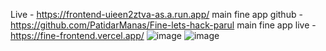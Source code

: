 Live -  https://frontend-uieen2ztva-as.a.run.app/
main fine app github - https://github.com/PatidarManas/Fine-lets-hack-parul
main fine app live - https://fine-frontend.vercel.app/
![image](https://github.com/TheBaljitSingh/Gfg-hackathon-regionalRound-frontend/assets/46133112/c2eaedc7-9cdf-490d-8490-979387a56909)
![image](https://github.com/TheBaljitSingh/Gfg-hackathon-regionalRound-frontend/assets/46133112/eae6929f-d678-4bc1-8593-36b73da35ae2)
